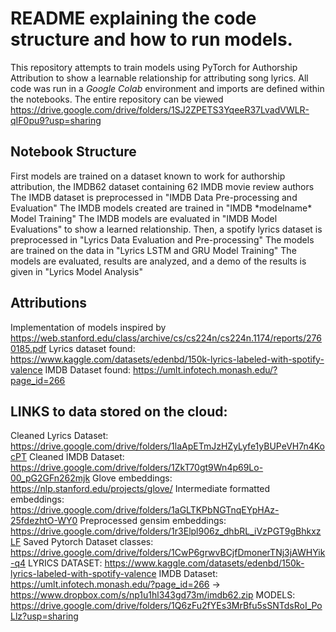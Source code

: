 # README explaining the code structure and how to run models.
This repository attempts to train models using PyTorch for Authorship Attribution to show a learnable relationship for attributing song lyrics.
All code was run in a *Google Colab* environment and imports are defined within the notebooks.
The entire repository can be viewed https://drive.google.com/drive/folders/1SJ2ZPETS3YqeeR37LvadVWLR-qIF0pu9?usp=sharing

## Notebook Structure
First models are trained on a dataset known to work for authorship attribution, the IMDB62 dataset containing 62 IMDB movie review authors
The IMDB dataset is preprocessed in "IMDB Data Pre-processing and Evaluation"
The IMDB models created are trained in "IMDB \*modelname\* Model Training"
The IMDB models are evaluated in "IMDB Model Evaluations" to show a learned relationship.
Then, a spotify lyrics dataset is preprocessed in "Lyrics Data Evaluation and Pre-processing"
The models are trained on the data in "Lyrics LSTM and GRU Model Training"
The models are evaluated, results are analyzed, and a demo of the results is given in "Lyrics Model Analysis"

## Attributions
Implementation of models inspired by https://web.stanford.edu/class/archive/cs/cs224n/cs224n.1174/reports/2760185.pdf
Lyrics dataset found: https://www.kaggle.com/datasets/edenbd/150k-lyrics-labeled-with-spotify-valence
IMDB Dataset found: https://umlt.infotech.monash.edu/?page_id=266

## LINKS to data stored on the cloud:
Cleaned Lyrics Dataset: https://drive.google.com/drive/folders/1laApETmJzHZyLyfe1yBUPeVH7n4KocPT
Cleaned IMDB Dataset: https://drive.google.com/drive/folders/1ZkT70gt9Wn4p69Lo-00_pG2GFn262mjk
Glove embeddings: https://nlp.stanford.edu/projects/glove/
Intermediate formatted embeddings: https://drive.google.com/drive/folders/1aGLTKPbNGTnqEYpHAz-25fdezhtO-WY0 
Preprocessed gensim embeddings: https://drive.google.com/drive/folders/1r3Elpl906z_dhbRL_iVzPGT9gBhkxzLF
Saved Pytorch Dataset classes: https://drive.google.com/drive/folders/1CwP6grwvBCjfDmonerTNj3jAWHYik-q4
LYRICS DATASET: https://www.kaggle.com/datasets/edenbd/150k-lyrics-labeled-with-spotify-valence
IMDB Dataset: https://umlt.infotech.monash.edu/?page_id=266 -> https://www.dropbox.com/s/np1u1hl343gd73m/imdb62.zip
MODELS: https://drive.google.com/drive/folders/1Q6zFu2fYEs3MrBfu5sSNTdsRoI_PoLlz?usp=sharing
